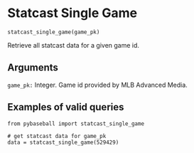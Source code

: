 # Statcast Single Game

`statcast_single_game(game_pk)`

Retrieve all statcast data for a given game id.  

## Arguments
`game_pk:` Integer. Game id provided by MLB Advanced Media.

## Examples of valid queries

~~~~
from pybaseball import statcast_single_game

# get statcast data for game_pk 
data = statcast_single_game(529429)
~~~~
